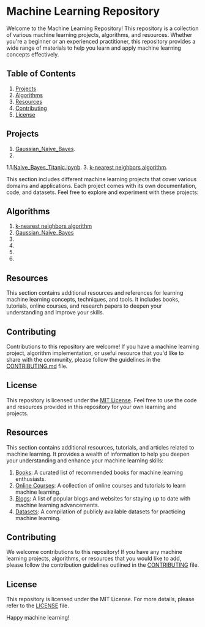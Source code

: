 # Machine Learning Repository

Welcome to the Machine Learning Repository! This repository is a collection of various machine learning projects, algorithms, and resources. Whether you're a beginner or an experienced practitioner, this repository provides a wide range of materials to help you learn and apply machine learning concepts effectively.

## Table of Contents

1. [Projects](#projects)
2. [Algorithms](#algorithms)
3. [Resources](#resources)
4. [Contributing](#contributing)
5. [License](#license)

## Projects
1. [ Gaussian_Naive_Bayes](https://github.com/Afsharimahdi/machine_learning/blob/master/NB_from_the_scratch_and_sklearn_library.ipynb).
2. 
1.1.[Naive_Bayes_Titanic.ipynb](https://github.com/Afsharimahdi/machine_learning/blob/master/Naive_Bayes_Titanic.ipynb).
3. [k-nearest neighbors algorithm](https://github.com/Afsharimahdi/machine_learning/blob/master/knn.ipynb).

This section includes different machine learning projects that cover various domains and applications. Each project comes with its own documentation, code, and datasets. Feel free to explore and experiment with these projects:
<!-- Add project links here -->

## Algorithms


1. [k-nearest neighbors algorithm](https://github.com/Afsharimahdi/machine_learning/blob/master/knn.ipynb)
2. [ Gaussian_Naive_Bayes](https://github.com/Afsharimahdi/machine_learning/blob/master/Gaussian%20Naive%20Bayes.md)
3. []()
4. []()
5. []()
6. []()

<!-- Add more algorithms here -->

## Resources

This section contains additional resources and references for learning machine learning concepts, techniques, and tools. It includes books, tutorials, online courses, and research papers to deepen your understanding and improve your skills.

<!-- Add resource links here -->

## Contributing

Contributions to this repository are welcome! If you have a machine learning project, algorithm implementation, or useful resource that you'd like to share with the community, please follow the guidelines in the [CONTRIBUTING.md](./CONTRIBUTING.md) file.

## License

This repository is licensed under the [MIT License](./LICENSE). Feel free to use the code and resources provided in this repository for your own learning and projects.


## Resources

This section contains additional resources, tutorials, and articles related to machine learning. It provides a wealth of information to help you deepen your understanding and enhance your machine learning skills:

1. [Books](./resources/books.md): A curated list of recommended books for machine learning enthusiasts.
2. [Online Courses](./resources/online-courses.md): A collection of online courses and tutorials to learn machine learning.
3. [Blogs](./resources/blogs.md): A list of popular blogs and websites for staying up to date with machine learning advancements.
4. [Datasets](./resources/datasets.md): A compilation of publicly available datasets for practicing machine learning.

## Contributing

We welcome contributions to this repository! If you have any machine learning projects, algorithms, or resources that you would like to add, please follow the contribution guidelines outlined in the [CONTRIBUTING](./CONTRIBUTING.md) file.

## License

This repository is licensed under the MIT License. For more details, please refer to the [LICENSE](./LICENSE) file.

Happy machine learning!

